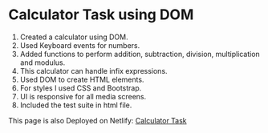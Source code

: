 # Calculator Task using DOM

1. Created a calculator using DOM.
2. Used Keyboard events for numbers.
3. Added functions to perform addition, subtraction, division, multiplication and modulus.
4. This calculator can handle infix expressions.
5. Used DOM to create HTML elements.
6. For styles I used CSS and Bootstrap.
7. UI is responsive for all media screens.
8. Included the test suite in html file.

This page is also Deployed on Netlify: [Calculator Task]()